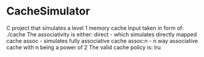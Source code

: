 # CacheSimulator
C project that simulates a level 1 memory cache
Input taken in form of:
./cache <size of cache> <associativity> <cache policy used> <block size> <trace file to read from>
  The associativity is either:
    direct - which simulates directly mapped cache
    assoc - simulates fully associative cache
    assoc:n - n way associative cache with n being a power of 2
  The valid cache policy is:
    lru
